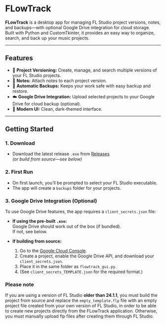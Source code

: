 # FLowTrack

**FLowTrack** is a desktop app for managing FL Studio project versions, notes, and backups—with optional Google Drive integration for cloud storage.  
Built with Python and CustomTkinter, it provides an easy way to organize, search, and back up your music projects.

---

## Features

- 📁 **Project Versioning:** Create, manage, and search multiple versions of your FL Studio projects.
- 📝 **Notes:** Attach notes to each project version.
- 💾 **Automatic Backups:** Keeps your work safe with easy backup and restore.
- ☁️ **Google Drive Integration:** Upload selected projects to your Google Drive for cloud backup (optional).
- 🎨 **Modern UI:** Clean, dark-themed interface.

---

## Getting Started

### 1. Download

- Download the latest release `.exe` from [Releases](https://github.com/nirvairkataria/FLowTrack/releases)  
  *(or build from source—see below)*

### 2. First Run

- On first launch, you’ll be prompted to select your FL Studio executable.
- The app will create a `backups` folder for your projects.

### 3. Google Drive Integration (Optional)

To use Google Drive features, the app requires a `client_secrets.json` file:

- **If using the pre-built `.exe`:**  
  Google Drive should work out of the box (if bundled).  
  If not, see below.

- **If building from source:**  
  1. Go to the [Google Cloud Console](https://console.cloud.google.com/).
  2. Create a project, enable the Google Drive API, and download your `client_secrets.json`.
  3. Place it in the same folder as `flowtrack_gui.py`.
  4. (See `client_secrets_TEMPLATE.json` for the required format.)

### Please note
If you are using a version of FL Studio **older than 24.1.1**, you must build the project from source and replace the `empty_template.flp` file with an empty project file created from your own version of FL Studio, in order to be able to create new projects directly from the FLowTrack application. Otherwise, you must manually upload flp files after creating them through FL Studio.